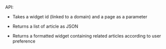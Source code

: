 API:

- Takes a widget id (linked to a domain) and a page as a parameter

- Returns a list of article as JSON

- Returns a formatted widget containing related articles according to user preference  
